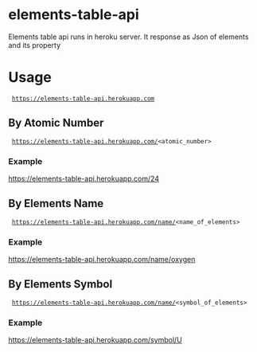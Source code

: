 # elements-table-api

Elements table api runs in heroku server. It response as Json of elements and its property

# Usage
<code> https://elements-table-api.herokuapp.com </code>

## By Atomic Number
<code> https://elements-table-api.herokuapp.com/<atomic_number> </code>
### Example
https://elements-table-api.herokuapp.com/24

## By Elements Name
<code> https://elements-table-api.herokuapp.com/name/<name_of_elements> </code>
### Example
https://elements-table-api.herokuapp.com/name/oxygen
  
## By Elements Symbol
<code> https://elements-table-api.herokuapp.com/name/<symbol_of_elements> </code>
### Example
https://elements-table-api.herokuapp.com/symbol/U

